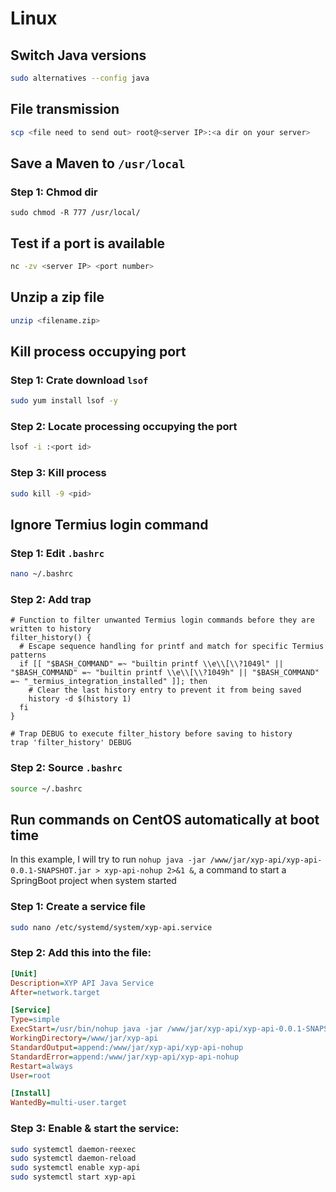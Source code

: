 # Linux

## Switch Java versions
```bash
sudo alternatives --config java
```

## File transmission

```bash
scp <file need to send out> root@<server IP>:<a dir on your server>
```

## Save a Maven to `/usr/local`
### Step 1: Chmod dir
```text
sudo chmod -R 777 /usr/local/
```

## Test if a port is available

```bash
nc -zv <server IP> <port number>
```

## Unzip a zip file
```bash
unzip <filename.zip>
```

## Kill process occupying port
### Step 1: Crate download `lsof`
```bash
sudo yum install lsof -y
```
### Step 2: Locate processing occupying the port
```bash
lsof -i :<port id>
```
### Step 3: Kill process
```bash
sudo kill -9 <pid>
```


## Ignore Termius login command
### Step 1: Edit `.bashrc`
```bash
nano ~/.bashrc
```

### Step 2: Add trap
```text
# Function to filter unwanted Termius login commands before they are written to history
filter_history() {
  # Escape sequence handling for printf and match for specific Termius patterns
  if [[ "$BASH_COMMAND" =~ "builtin printf \\e\\[\\?1049l" || "$BASH_COMMAND" =~ "builtin printf \\e\\[\\?1049h" || "$BASH_COMMAND" =~ "_termius_integration_installed" ]]; then
    # Clear the last history entry to prevent it from being saved
    history -d $(history 1)
  fi
}

# Trap DEBUG to execute filter_history before saving to history
trap 'filter_history' DEBUG
```

### Step 2: Source `.bashrc`
```bash
source ~/.bashrc
```

## Run commands on CentOS automatically at boot time
In this example, I will try to run `nohup java -jar /www/jar/xyp-api/xyp-api-0.0.1-SNAPSHOT.jar > xyp-api-nohup 2>&1 &`, a command to start a SpringBoot project when system started

### Step 1: Create a service file
```bash
sudo nano /etc/systemd/system/xyp-api.service
```
### Step 2: Add this into the file:
```ini
[Unit]
Description=XYP API Java Service
After=network.target

[Service]
Type=simple
ExecStart=/usr/bin/nohup java -jar /www/jar/xyp-api/xyp-api-0.0.1-SNAPSHOT.jar
WorkingDirectory=/www/jar/xyp-api
StandardOutput=append:/www/jar/xyp-api/xyp-api-nohup
StandardError=append:/www/jar/xyp-api/xyp-api-nohup
Restart=always
User=root

[Install]
WantedBy=multi-user.target
```
### Step 3: Enable & start the service:
```bash
sudo systemctl daemon-reexec
sudo systemctl daemon-reload
sudo systemctl enable xyp-api
sudo systemctl start xyp-api
```